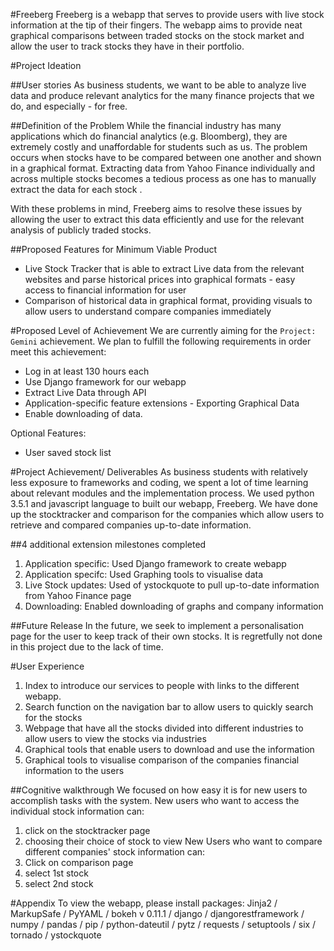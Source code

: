 #Freeberg
Freeberg is a webapp that serves to provide users with live stock information at the tip of their fingers. The webapp aims to provide neat graphical comparisons between traded stocks on the stock market and allow the user to track stocks they have in their portfolio.


#Project Ideation 

##User stories
As business students, we want to be able to analyze live data and produce relevant analytics for the many finance projects that we do, and especially - for free.

##Definition of the Problem
While the financial industry has many applications which do financial analytics (e.g. Bloomberg), they are extremely costly and unaffordable for students such as us. The problem occurs when stocks have to be compared between one another and shown in a graphical format. Extracting data from Yahoo Finance individually and across multiple stocks becomes a tedious process as one has to manually extract the data for each stock . 

With these problems in mind, Freeberg aims to resolve these issues by allowing the user to extract this data efficiently and use for the relevant analysis of publicly traded stocks.

##Proposed Features for Minimum Viable Product
* Live Stock Tracker that is able to extract Live data from the relevant websites and parse historical prices into graphical formats - easy access to financial information for user
* Comparison of historical data in graphical format, providing visuals to allow users to understand compare companies immediately

#Proposed Level of Achievement
We are currently aiming for the `Project: Gemini` achievement. We plan to fulfill the following requirements in order meet this achievement:

* Log in at least 130 hours each
* Use Django framework for our webapp
* Extract Live Data through API
* Application-specific feature extensions - Exporting Graphical Data
* Enable downloading of data. 

Optional Features:
* User saved stock list

#Project Achievement/ Deliverables
As business students with relatively less exposure to frameworks and coding, we spent a lot of time learning about relevant modules and the implementation process. We used python 3.5.1 and javascript language to built our webapp, Freeberg. We have done up the stocktracker and comparison for the companies which allow users to retrieve and compared companies up-to-date information.

##4 additional extension milestones completed 
1.	Application specific: Used Django framework to create webapp 
2.	Application specifc: Used Graphing tools to visualise data
3.	Live Stock updates: Used of ystockquote to pull up-to-date information from Yahoo Finance page
4.	Downloading: Enabled downloading of graphs and company information 

##Future Release 
In the future, we seek to implement a personalisation page for the user to keep track of their own stocks. It is regretfully not done in this project due to the lack of time. 

#User Experience 
1. Index  to introduce our services to people with links to the different webapp.
2. Search function on the navigation bar to allow users to quickly search for the stocks
3. Webpage that have all the stocks divided into different industries to allow users to view the stocks via industries
4. Graphical tools that enable users to download and use the information
5. Graphical tools to visualise comparison of the companies financial information to the users

##Cognitive walkthrough
We focused on how easy it is for new users to accomplish tasks with the system.
New users who want to access the individual stock information can: 
1. click on the stocktracker page
2. choosing their choice of stock to view
New Users who want to compare different companies' stock information  can:  
1. Click on comparison page 
2. select 1st stock 
3. select 2nd stock

#Appendix
To view the webapp, please install packages: 
Jinja2 / MarkupSafe / PyYAML / bokeh v 0.11.1 / django / djangorestframework / numpy / pandas / pip / python-dateutil / pytz / requests / setuptools /  six / tornado / ystockquote 

